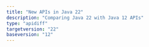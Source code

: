 ```yaml
---
title: "New APIs in Java 22"
description: "Comparing Java 22 with Java 12 APIs"
type: "apidiff"
targetversion: "22"
baseversion: "12"
---
```

